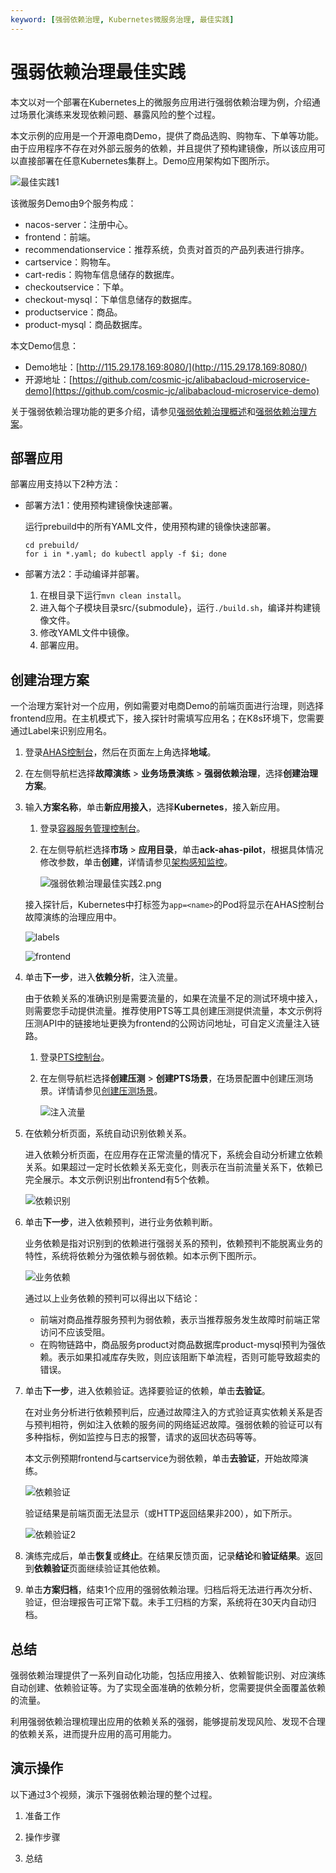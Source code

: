 ```yaml
---
keyword: [强弱依赖治理, Kubernetes微服务治理, 最佳实践]
---
```


# 强弱依赖治理最佳实践

本文以对一个部署在Kubernetes上的微服务应用进行强弱依赖治理为例，介绍通过场景化演练来发现依赖问题、暴露风险的整个过程。

本文示例的应用是一个开源电商Demo，提供了商品选购、购物车、下单等功能。由于应用程序不存在对外部云服务的依赖，并且提供了预构建镜像，所以该应用可以直接部署在任意Kubernetes集群上。Demo应用架构如下图所示。

![最佳实践1](https://static-aliyun-doc.oss-cn-hangzhou.aliyuncs.com/assets/img/zh-CN/3433662061/p172998.png)

该微服务Demo由9个服务构成：

-   nacos-server：注册中心。
-   frontend：前端。
-   recommendationservice：推荐系统，负责对首页的产品列表进行排序。
-   cartservice：购物车。
-   cart-redis：购物车信息储存的数据库。
-   checkoutservice：下单。
-   checkout-mysql：下单信息储存的数据库。
-   productservice：商品。
-   product-mysql：商品数据库。

本文Demo信息：

-   Demo地址：[http://115.29.178.169:8080/](http://115.29.178.169:8080/)
-   开源地址：[https://github.com/cosmic-jc/alibabacloud-microservice-demo](https://github.com/cosmic-jc/alibabacloud-microservice-demo)

关于强弱依赖治理功能的更多介绍，请参见[强弱依赖治理概述](/cn.zh-CN/故障演练/强弱依赖治理/强弱依赖治理概述.md)和[强弱依赖治理方案](/cn.zh-CN/故障演练/强弱依赖治理/强弱依赖治理方案.md)。

## 部署应用

部署应用支持以下2种方法：

-   部署方法1：使用预构建镜像快速部署。

    运行prebuild中的所有YAML文件，使用预构建的镜像快速部署。

    ```
    cd prebuild/
    for i in *.yaml; do kubectl apply -f $i; done
    ```

-   部署方法2：手动编译并部署。
    1.  在根目录下运行`mvn clean install`。
    2.  进入每个子模块目录src/\{submodule\}，运行`./build.sh`，编译并构建镜像文件。
    3.  修改YAML文件中镜像。
    4.  部署应用。

## 创建治理方案

一个治理方案针对一个应用，例如需要对电商Demo的前端页面进行治理，则选择frontend应用。在主机模式下，接入探针时需填写应用名；在K8s环境下，您需要通过Label来识别应用名。

1.  登录[AHAS控制台](https://ahas.console.aliyun.com)，然后在页面左上角选择**地域**。

2.  在左侧导航栏选择**故障演练** \> **业务场景演练** \> **强弱依赖治理**，选择**创建治理方案**。

3.  输入**方案名称**，单击**新应用接入**，选择**Kubernetes**，接入新应用。

    1.  登录[容器服务管理控制台](https://cs.console.aliyun.com)。

    2.  在左侧导航栏选择**市场** \> **应用目录**，单击**ack-ahas-pilot**，根据具体情况修改参数，单击**创建**，详情请参见[架构感知监控](/cn.zh-CN/Kubernetes集群用户指南/监控管理/架构感知监控.md)。

        ![强弱依赖治理最佳实践2.png](https://static-aliyun-doc.oss-cn-hangzhou.aliyuncs.com/assets/img/zh-CN/3433662061/p173036.png)

    接入探针后，Kubernetes中打标签为`app=<name>`的Pod将显示在AHAS控制台故障演练的治理应用中。

    ![labels](https://static-aliyun-doc.oss-cn-hangzhou.aliyuncs.com/assets/img/zh-CN/3433662061/p173041.png)

    ![frontend](https://static-aliyun-doc.oss-cn-hangzhou.aliyuncs.com/assets/img/zh-CN/3433662061/p173070.png)

4.  单击**下一步**，进入**依赖分析**，注入流量。

    由于依赖关系的准确识别是需要流量的，如果在流量不足的测试环境中接入，则需要您手动提供流量。推荐使用PTS等工具创建压测提供流量，本文示例将压测API中的链接地址更换为frontend的公网访问地址，可自定义流量注入链路。

    1.  登录[PTS控制台](https://pts.aliyun.com/platinum/index.htm)。

    2.  在左侧导航栏选择**创建压测** \> **创建PTS场景**，在场景配置中创建压测场景。详情请参见[创建压测场景]()。

        ![注入流量](https://static-aliyun-doc.oss-cn-hangzhou.aliyuncs.com/assets/img/zh-CN/3433662061/p173046.png)

5.  在依赖分析页面，系统自动识别依赖关系。

    进入依赖分析页面，在应用存在正常流量的情况下，系统会自动分析建立依赖关系。如果超过一定时长依赖关系无变化，则表示在当前流量关系下，依赖已完全展示。本文示例识别出frontend有5个依赖。

    ![依赖识别](https://static-aliyun-doc.oss-cn-hangzhou.aliyuncs.com/assets/img/zh-CN/3433662061/p173077.png)

6.  单击**下一步**，进入依赖预判，进行业务依赖判断。

    业务依赖是指对识别到的依赖进行强弱关系的预判，依赖预判不能脱离业务的特性，系统将依赖分为强依赖与弱依赖。如本示例下图所示。

    ![业务依赖](https://static-aliyun-doc.oss-cn-hangzhou.aliyuncs.com/assets/img/zh-CN/4433662061/p173082.png)

    通过以上业务依赖的预判可以得出以下结论：

    -   前端对商品推荐服务预判为弱依赖，表示当推荐服务发生故障时前端正常访问不应该受阻。
    -   在购物链路中，商品服务product对商品数据库product-mysql预判为强依赖。表示如果扣减库存失败，则应该阻断下单流程，否则可能导致超卖的错误。
7.  单击**下一步**，进入依赖验证。选择要验证的依赖，单击**去验证**。

    在对业务分析进行依赖预判后，应通过故障注入的方式验证真实依赖关系是否与预判相符，例如注入依赖的服务间的网络延迟故障。强弱依赖的验证可以有多种指标，例如监控与日志的报警，请求的返回状态码等等。

    本文示例预期frontend与cartservice为弱依赖，单击**去验证**，开始故障演练。

    ![依赖验证](https://static-aliyun-doc.oss-cn-hangzhou.aliyuncs.com/assets/img/zh-CN/4433662061/p173086.png)

    验证结果是前端页面无法显示（或HTTP返回结果非200），如下所示。

    ![依赖验证2](https://static-aliyun-doc.oss-cn-hangzhou.aliyuncs.com/assets/img/zh-CN/4433662061/p173089.png)

8.  演练完成后，单击**恢复**或**终止**。在结果反馈页面，记录**结论**和**验证结果**。返回到**依赖验证**页面继续验证其他依赖。

9.  单击**方案归档**，结束1个应用的强弱依赖治理。归档后将无法进行再次分析、验证，但治理报告可正常下载。未手工归档的方案，系统将在30天内自动归档。


## 总结

强弱依赖治理提供了一系列自动化功能，包括应用接入、依赖智能识别、对应演练自动创建、依赖验证等。为了实现全面准确的依赖分析，您需要提供全面覆盖依赖的流量。

利用强弱依赖治理梳理出应用的依赖关系的强弱，能够提前发现风险、发现不合理的依赖关系，进而提升应用的高可用能力。

## 演示操作

以下通过3个视频，演示下强弱依赖治理的整个过程。

1.  准备工作



2.  操作步骤



3.  总结




